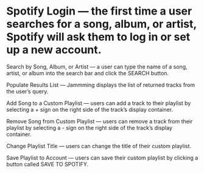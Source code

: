 # Spotify Login — the first time a user searches for a song, album, or artist, Spotify will ask them to log in or set up a new account.

Search by Song, Album, or Artist — a user can type the name of a song, artist, or album into the search bar and click the SEARCH button.

Populate Results List — Jammming displays the list of returned tracks from the user’s query.

Add Song to a Custom Playlist — users can add a track to their playlist by selecting a + sign on the right side of the track’s display container.

Remove Song from Custom Playlist — users can remove a track from their playlist by selecting a - sign on the right side of the track’s display container.

Change Playlist Title — users can change the title of their custom playlist.

Save Playlist to Account — users can save their custom playlist by clicking a button called SAVE TO SPOTIFY.
